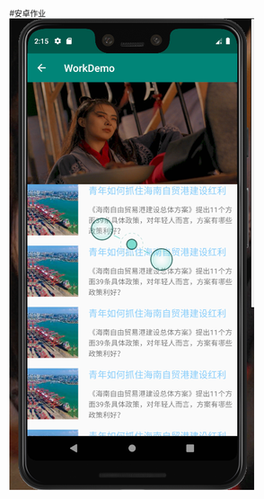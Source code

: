 #安卓作业
![image](https://github.com/duomingjh/WorkDemo/blob/master/QQ%E6%88%AA%E5%9B%BE20200607101533.png)
